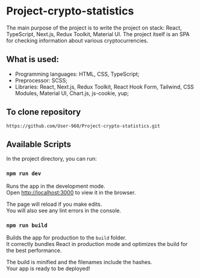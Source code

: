 # Project-crypto-statistics

The main purpose of the project is to write the project on stack: React, TypeScript, Next.js, Redux Toolkit, Material UI. The project itself is an SPA for checking information about various cryptocurrencies.

## What is used:

- Programming languages: HTML, CSS, TypeScript;
- Preprocessor: SCSS;
- Libraries: React, Next.js, Redux Toolkit, React Hook Form, Tailwind, CSS Modules, Material UI, Chart.js, js-cookie, yup;

## To clone repository

```shell
https://github.com/User-960/Project-crypto-statistics.git
```

## Available Scripts

In the project directory, you can run:

### `npm run dev`

Runs the app in the development mode.\
Open [http://localhost:3000](http://localhost:3000) to view it in the browser.

The page will reload if you make edits.\
You will also see any lint errors in the console.

### `npm run build`

Builds the app for production to the `build` folder.\
It correctly bundles React in production mode and optimizes the build for the best performance.

The build is minified and the filenames include the hashes.\
Your app is ready to be deployed!
